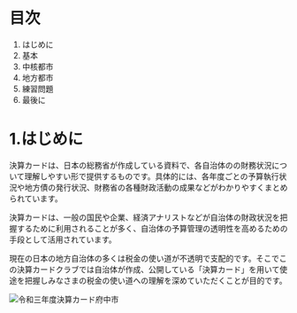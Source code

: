 # 目次

1. はじめに
2. 基本
3. 中核都市
4. 地方都市
5. 練習問題
6. 最後に
 
 
 # 1.はじめに

決算カードは、日本の総務省が作成している資料で、各自治体のの財務状況について理解しやすい形で提供するものです。具体的には、各年度ごとの予算執行状況や地方債の発行状況、財務省の各種財政活動の成果などがわかりやすくまとめられています。

決算カードは、一般の国民や企業、経済アナリストなどが自治体の財政状況を把握するために利用されることが多く、自治体の予算管理の透明性を高めるための手段として活用されています。

現在の日本の地方自治体の多くは税金の使い道が不透明で支配的です。そこでこの決算カードクラブでは自治体が作成、公開している「決算カード」を用いて使途を把握しみなさまの税金の使い道への理解を深めていただくことが目的です。


![令和三年度決算カード府中市](https://github.com/user-attachments/assets/406dccd7-60c5-46cf-a2e3-75c4f35275ce)
